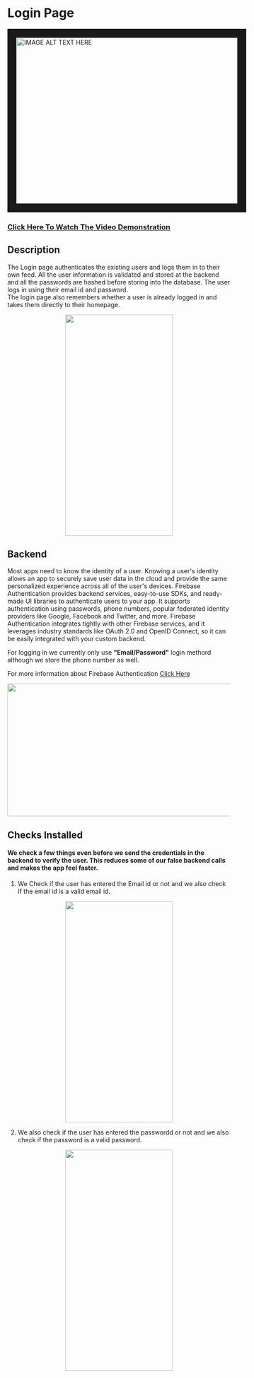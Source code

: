 # Login Page


<a href="https://www.youtube.com/watch?v=fQOQCK0wCHc" target="_blank"><img src="http://img.youtube.com/vi/fQOQCK0wCHc/hqdefault.jpg" alt="IMAGE ALT TEXT HERE" width="500" height="375" border="20" />
 
[<h3>Click Here To Watch The Video Demonstration</h3>](https://youtu.be/htjwrcNBgVg)

## Description 
The Login page authenticates the existing users and logs them in to their own feed. All the user information is validated and stored at the backend and all the passwords are hashed before storing into the database. The user logs in using their email id and password. <br>
The login page also remembers whether a user is already logged in and takes them directly to their homepage.

<p align="center">
<img width="243" height="500" src="https://user-images.githubusercontent.com/53811147/122665029-80d16800-d1c2-11eb-88c3-d4251e4ebe44.jpg"> 
</p>

## Backend 
Most apps need to know the identity of a user. Knowing a user's identity allows an app to securely save user data in the cloud and provide the same personalized experience across all of the user's devices.
Firebase Authentication provides backend services, easy-to-use SDKs, and ready-made UI libraries to authenticate users to your app. It supports authentication using passwords, phone numbers, popular federated identity providers like Google, Facebook and Twitter, and more.
Firebase Authentication integrates tightly with other Firebase services, and it leverages industry standards like OAuth 2.0 and OpenID Connect, so it can be easily integrated with your custom backend. <br>

For logging in we currently only use **"Email/Password"** login methord although we store the phone number as well. <br>

For more information about Firebase Authentication [Click Here](https://firebase.google.com/docs/auth?authuser=1)
 
<p align="center">
 <img   width="600" height="300" src="https://user-images.githubusercontent.com/53811147/122667056-7a48ed80-d1ce-11eb-8f11-782fb2900e53.PNG"> 
</p>


## Checks Installed
#### We check a few things even before we send the credentials in the backend to verify the user. This reduces some of our false backend calls and makes the app feel faster.
1. We Check if the user has entered the Email id or not and we also check if the email id is a valid email id.
<p align="center">
 <img  width="243" height="500" src="https://user-images.githubusercontent.com/53811147/122667322-dceeb900-d1cf-11eb-9221-c87c843b5e3e.jpg"> 
</p>

2. We also check if the user has entered the passwordd or not and we also check if the password is a valid password.
<p align="center">
<img  width="243" height="500" src="https://user-images.githubusercontent.com/53811147/122665690-4ec20500-d1c6-11eb-8071-6c0c7eb16ed8.jpg"> 
</p>




